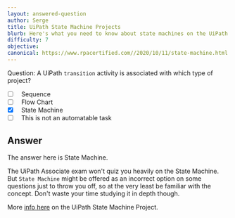 ```yaml
---
layout: answered-question
author: Serge
title: UiPath State Machine Projects
blurb: Here's what you need to know about state machines on the UiPath Associate exam
difficulty: 7
objective: 
canonical: https://www.rpacertified.com//2020/10/11/state-machine.html
---
```


Question: A UiPath `transition` activity is associated with which type of project? 

- [ ] &nbsp;  Sequence
- [ ] &nbsp;  Flow Chart
- [x] &nbsp;  State Machine
- [ ] &nbsp;  This is not an automatable task

## Answer

The answer here is State Machine.

The UiPath Associate exam won't quiz you heavily on the State Machine. But `State Machine` might be offered as an incorrect option on some questions just to throw you off, so at the very least be familiar with the concept. Don't waste your time studying it in depth though.


More  [info here](https://docs.uipath.com/activities/docs/state) on the UiPath State Machine Project.

